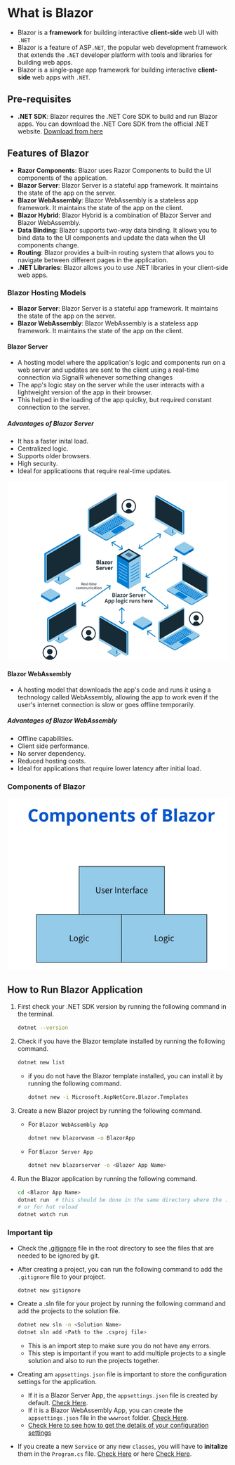 # What is Blazor

- Blazor is a **framework** for building interactive **client-side** web UI with `.NET`
- Blazor is a feature of ASP`.NET`, the popular web development framework that extends the `.NET` developer platform with tools and libraries for building web apps.
- Blazor is a single-page app framework for building interactive **client-side** web apps with `.NET`.

## Pre-requisites

- **.NET SDK**: Blazor requires the .NET Core SDK to build and run Blazor apps. You can download the .NET Core SDK from the official .NET website. [Download from here](https://dotnet.microsoft.com/en-us/download)

## Features of Blazor

- **Razor Components**: Blazor uses Razor Components to build the UI components of the application.
- **Blazor Server**: Blazor Server is a stateful app framework. It maintains the state of the app on the server.
- **Blazor WebAssembly**: Blazor WebAssembly is a stateless app framework. It maintains the state of the app on the client.
- **Blazor Hybrid**: Blazor Hybrid is a combination of Blazor Server and Blazor WebAssembly.
- **Data Binding**: Blazor supports two-way data binding. It allows you to bind data to the UI components and update the data when the UI components change.
- **Routing**: Blazor provides a built-in routing system that allows you to navigate between different pages in the application.
- **.NET Libraries**: Blazor allows you to use .NET libraries in your client-side web apps.

### Blazor Hosting Models

- **Blazor Server**: Blazor Server is a stateful app framework. It maintains the state of the app on the server.
- **Blazor WebAssembly**: Blazor WebAssembly is a stateless app framework. It maintains the state of the app on the client.

#### Blazor Server

- A hosting model where the application's logic and components run on a web server and updates are sent to the client using a real-time connection via SignalR whenever something changes
- The app's logic stay on the server while the user interacts with a lightweight version of the app in their browser.
- This helped in the loading of the app quiclky, but required constant connection to the server.

##### Advantages of Blazor Server

- It has a faster inital load.
- Centralized logic.
- Supports older browsers.
- High security.
- Ideal for applicatioons that require real-time updates.

![Blazor Server](../assets/blazorserver.png)

#### Blazor WebAssembly

- A hosting model that downloads the app's code and runs it using a technology called WebAssembly, allowing the app to work even if the user's internet connection is slow or goes offline temporarily.

##### Advantages of Blazor WebAssembly

- Offline capabilities.
- Client side performance.
- No server dependency.
- Reduced hosting costs.
- Ideal for applications that require lower latency after initial load.

### Components of Blazor

![Components of Blazor](../assets/componentsOfBlazor.png)

## How to Run Blazor Application

1. First check your .NET SDK version by running the following command in the terminal.

    ```bash
    dotnet --version
    ```

2. Check if you have the Blazor template installed by running the following command.

    ```bash
    dotnet new list
    ```

    - if you do not have the Blazor template installed, you can install it by running the following command.

        ```bash
        dotnet new -i Microsoft.AspNetCore.Blazor.Templates
        ```

3. Create a new Blazor project by running the following command.

    - For `Blazor WebAssembly App`

        ```bash
        dotnet new blazorwasm -o BlazorApp
        ```

    - For `Blazor Server App`

        ```bash
        dotnet new blazorserver -o <Blazor App Name>
        ```

4. Run the Blazor application by running the following command.

    ```bash
    cd <Blazor App Name>
    dotnet run  # this should be done in the same directory where the .csproj file is located.
    # or for hot reload
    dotnet watch run
    ```

### Important tip

- Check the [.gitignore](../) file in the root directory to see the files that are needed to be ignored by git.
- After creating a project, you can run the following command to add the `.gitignore` file to your project.

    ```bash
    dotnet new gitignore
    ```

- Create a .sln file for your project by running the following command and add the projects to the solution file.

    ```bash
    dotnet new sln -n <Solution Name>
    dotnet sln add <Path to the .csproj file>
    ```

  - This is an import step to make sure you do not have any errors.
  - This step is important if you want to add multiple projects to a single solution and also to run the projects together.

- Creating am `appsettings.json` file is important to store the configuration settings for the application.
  - If it is a Blazor Server App, the `appsettings.json` file is created by default. [Check Here](./!Test%20App/MyBlazorServerApp/).
  - If it is a Blazor WebAssembly App, you can create the `appsettings.json` file in the `wwwroot` folder. [Check Here](./!Test%20App/MyBlazorApp/wwwroot/).
  - [Check Here to see how to get the details of your configuration settings](./!Test%20App/MyBlazorApp/Services/ApiService.cs)

- If you create a new `Service` or any new `classes`, you will have to **initalize** them in the `Program.cs` file. [Check Here](./!Test%20App/MyBlazorApp/Program.cs) or here [Check Here](./!Test%20App/MyBlazorServerApp/Program.cs).

